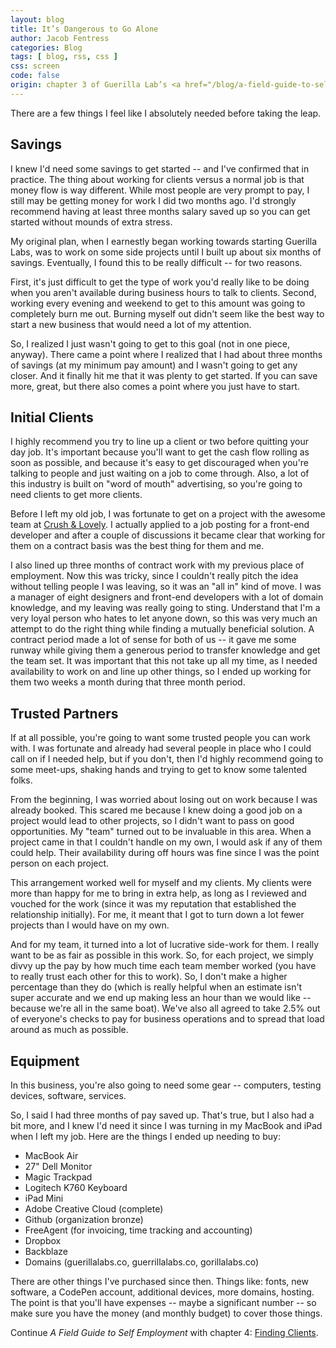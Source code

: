 ```yaml
---
layout: blog
title: It’s Dangerous to Go Alone
author: Jacob Fentress
categories: Blog
tags: [ blog, rss, css ]
css: screen
code: false
origin: chapter 3 of Guerilla Lab’s <a href="/blog/a-field-guide-to-self-employment.html">A Field Guide to Self Employment</a>
---
```


There are a few things I feel like I absolutely needed before taking the leap.

## Savings

I knew I'd need some savings to get started -- and I've confirmed that in practice. The thing about working for clients versus a normal job is that money flow is way different. While most people are very prompt to pay, I still may be getting money for work I did two months ago. I'd strongly recommend having at least three months salary saved up so you can get started without mounds of extra stress.

My original plan, when I earnestly began working towards starting Guerilla Labs, was to work on some side projects until I built up about six months of savings. Eventually, I found this to be really difficult -- for two reasons.

First, it's just difficult to get the type of work you'd really like to be doing when you aren't available during business hours to talk to clients. Second, working every evening and weekend to get to this amount was going to completely burn me out. Burning myself out didn't seem like the best way to start a new business that would need a lot of my attention.

So, I realized I just wasn't going to get to this goal (not in one piece, anyway). There came a point where I realized that I had about three months of savings (at my minimum pay amount) and I wasn't going to get any closer. And it finally hit me that it was plenty to get started. If you can save more, great, but there also comes a point where you just have to start.

## Initial Clients

I highly recommend you try to line up a client or two before quitting your day job. It's important because you'll want to get the cash flow rolling as soon as possible, and because it's easy to get discouraged when you're talking to people and just waiting on a job to come through. Also, a lot of this industry is built on "word of mouth" advertising, so you're going to need clients to get more clients.

Before I left my old job, I was fortunate to get on a project with the awesome team at [Crush & Lovely](http://crushlovely.com). I actually applied to a job posting for a front-end developer and after a couple of discussions it became clear that working for them on a contract basis was the best thing for them and me.

I also lined up three months of contract work with my previous place of employment. Now this was tricky, since I couldn't really pitch the idea without telling people I was leaving, so it was an "all in" kind of move. I was a manager of eight designers and front-end developers with a lot of domain knowledge, and my leaving was really going to sting. Understand that I'm a very loyal person who hates to let anyone down, so this was very much an attempt to do the right thing while finding a mutually beneficial solution. A contract period made a lot of sense for both of us -- it gave me some runway while giving them a generous period to transfer knowledge and get the team set. It was important that this not take up all my time, as I needed availability to work on and line up other things, so I ended up working for them two weeks a month during that three month period.

## Trusted Partners

If at all possible, you're going to want some trusted people you can work with. I was fortunate and already had several people in place who I could call on if I needed help, but if you don't, then I'd highly recommend going to some meet-ups, shaking hands and trying to get to know some talented folks.

From the beginning, I was worried about losing out on work because I was already booked. This scared me because I knew doing a good job on a project would lead to other projects, so I didn't want to pass on good opportunities. My "team" turned out to be invaluable in this area. When a project came in that I couldn't handle on my own, I would ask if any of them could help. Their availability during off hours was fine since I was the point person on each project.

This arrangement worked well for myself and my clients. My clients were more than happy for me to bring in extra help, as long as I reviewed and vouched for the work (since it was my reputation that established the relationship initially). For me, it meant that I got to turn down a lot fewer projects than I would have on my own.

And for my team, it turned into a lot of lucrative side-work for them. I really want to be as fair as possible in this work. So, for each project, we simply divvy up the pay by how much time each team member worked (you have to really trust each other for this to work). So, I don't make a higher percentage than they do (which is really helpful when an estimate isn't super accurate and we end up making less an hour than we would like -- because we're all in the same boat). We've also all agreed to take 2.5% out of everyone's checks to pay for business operations and to spread that load around as much as possible.

## Equipment

In this business, you're also going to need some gear -- computers, testing devices, software, services.

So, I said I had three months of pay saved up. That's true, but I also had a bit more, and I knew I'd need it since I was turning in my MacBook and iPad when I left my job. Here are the things I ended up needing to buy:

* MacBook Air
* 27" Dell Monitor
* Magic Trackpad
* Logitech K760 Keyboard
* iPad Mini
* Adobe Creative Cloud (complete)
* Github (organization bronze)
* FreeAgent (for invoicing, time tracking and accounting)
* Dropbox
* Backblaze
* Domains (guerillalabs.co, guerrillalabs.co, gorillalabs.co)

There are other things I've purchased since then. Things like: fonts, new software, a CodePen account, additional devices, more domains, hosting. The point is that you'll have expenses -- maybe a significant number -- so make sure you have the money (and monthly budget) to cover those things.

<div class="next">
    <p>Continue <em>A Field Guide to Self Employment</em> with chapter 4: <a href="{% post_url 2015-04-17-self-employment-4-finding-clients %}">Finding Clients</a>.</p>
</div>